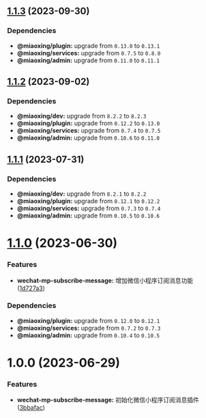 ## [1.1.3](https://github.com/miaoxing/wechat-mp-subscribe-message/compare/v1.1.2...v1.1.3) (2023-09-30)





### Dependencies

* **@miaoxing/plugin:** upgrade from `0.13.0` to `0.13.1`
* **@miaoxing/services:** upgrade from `0.7.5` to `0.8.0`
* **@miaoxing/admin:** upgrade from `0.11.0` to `0.11.1`

## [1.1.2](https://github.com/miaoxing/wechat-mp-subscribe-message/compare/v1.1.1...v1.1.2) (2023-09-02)





### Dependencies

* **@miaoxing/dev:** upgrade from `8.2.2` to `8.2.3`
* **@miaoxing/plugin:** upgrade from `0.12.2` to `0.13.0`
* **@miaoxing/services:** upgrade from `0.7.4` to `0.7.5`
* **@miaoxing/admin:** upgrade from `0.10.6` to `0.11.0`

## [1.1.1](https://github.com/miaoxing/wechat-mp-subscribe-message/compare/v1.1.0...v1.1.1) (2023-07-31)





### Dependencies

* **@miaoxing/dev:** upgrade from `8.2.1` to `8.2.2`
* **@miaoxing/plugin:** upgrade from `0.12.1` to `0.12.2`
* **@miaoxing/services:** upgrade from `0.7.3` to `0.7.4`
* **@miaoxing/admin:** upgrade from `0.10.5` to `0.10.6`

# [1.1.0](https://github.com/miaoxing/wechat-mp-subscribe-message/compare/v1.0.0...v1.1.0) (2023-06-30)


### Features

* **wechat-mp-subscribe-message:** 增加微信小程序订阅消息功能 ([1d727a3](https://github.com/miaoxing/wechat-mp-subscribe-message/commit/1d727a3982ebe9549054f454d612cb66fab727b8))





### Dependencies

* **@miaoxing/plugin:** upgrade from `0.12.0` to `0.12.1`
* **@miaoxing/services:** upgrade from `0.7.2` to `0.7.3`
* **@miaoxing/admin:** upgrade from `0.10.4` to `0.10.5`

# 1.0.0 (2023-06-29)


### Features

* **wechat-mp-subscribe-message:** 初始化微信小程序订阅消息插件 ([3bbafac](https://github.com/miaoxing/wechat-mp-subscribe-message/commit/3bbafacaf1900fd3b74b1e97627fd3fa06a969ea))
